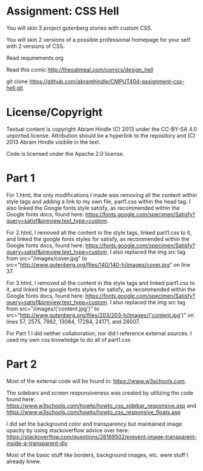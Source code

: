 Assignment: CSS Hell
====================

You will skin 3 project gutenberg stories with custom CSS.

You will skin 2 versions of a possible professional homepage for your
self with 2 versions of CSS.

Read requirements.org

Read this comic http://theoatmeal.com/comics/design_hell

git clone https://github.com/abramhindle/CMPUT404-assignment-css-hell.git

License/Copyright
=================

Textual content is copyright Abram Hindle (C) 2013 under the CC-BY-SA
4.0 unported license. Attribution should be a hyperlink to the
repository and (C) 2013 Abram Hindle visibile in the text.

Code is licensed under the Apache 2.0 license.


Part 1
======
For 1.html, the only modifications I made was removing all the content
within style tags and adding a link to my own file, part1.css within 
the head tag. I also linked the Google fonts style satisfy, as recommended 
within the Google fonts docs, found here: 
https://fonts.google.com/specimen/Satisfy?query=satisf&preview.text_type=custom.

For 2.html, I removed all the content in the style tags, linked part1.css 
to it, and linked the google fonts styles for satisfy, as recommended within 
the Google fonts docs, found here: 
https://fonts.google.com/specimen/Satisfy?query=satisf&preview.text_type=custom. 
I also replaced the img src tag from src="/images/cover.jpg" to 
src="http://www.gutenberg.org/files/140/140-h/images/cover.jpg" on line
37.

For 3.html, I removed all the content in the style tags and linked part1.css 
to it, and linked the google fonts styles for satisfy, as recommended within 
the Google fonts docs, found here: 
https://fonts.google.com/specimen/Satisfy?query=satisf&preview.text_type=custom. 
I also replaced the img src tag from src="/images/('content.jpg')" to 
src="http://www.gutenberg.org/files/203/203-h/images/('content.jpg')" on 
lines 57, 2575, 7862, 13084, 17284, 24171, and 26007.

For Part 1 I did neither collaboration, nor did I reference external
sources. I used my own css knowledge to do all of part1.css

Part 2
======
Most of the external code will be found in: https://www.w3schools.com.

The sidebars and screen responsiveness was created by utilizing the code
found here:
https://www.w3schools.com/howto/howto_css_sidebar_responsive.asp and
https://www.w3schools.com/howto/howto_css_responsive_floats.asp

I did set the background color and transparency but maintained image
opacity by using stackoverflow advice over here:
https://stackoverflow.com/questions/28169502/prevent-image-transparent-inside-a-transparent-div

Most of the basic stuff like borders, background images, etc. were 
stuff I already knew.